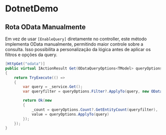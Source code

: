 # DotnetDemo

## Rota OData Manualmente  
Em vez de usar `[EnableQuery]` diretamente no controller, este método implementa OData manualmente, permitindo maior controle sobre a consulta. Isso possibilita a personalização da lógica antes de aplicar os filtros e opções da query.  

```csharp
[HttpGet("odata")]
public virtual IActionResult Get(ODataQueryOptions<TModel> queryOptions)
{
    return TryExecute(() =>
    {
        var query = _service.Get();
        var queryfilter = queryOptions.Filter?.ApplyTo(query, new ODataQuerySettings()) ?? query;

        return Ok(new
        {
            _count = queryOptions.Count?.GetEntityCount(queryfilter),
            value = queryOptions.ApplyTo(query)
        });
    });
}
```

